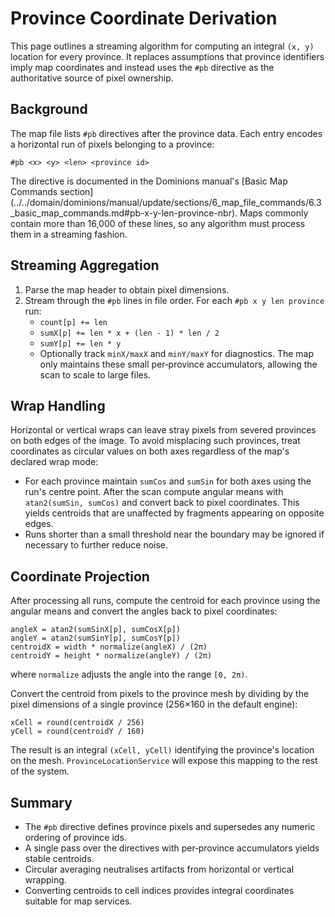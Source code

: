 # Province Coordinate Derivation

This page outlines a streaming algorithm for computing an integral `(x, y)` location for every province.
It replaces assumptions that province identifiers imply map coordinates and instead uses the `#pb`
directive as the authoritative source of pixel ownership.

## Background

The map file lists `#pb` directives after the province data. Each entry encodes a horizontal run of
pixels belonging to a province:

```
#pb <x> <y> <len> <province id>
```

The directive is documented in the Dominions manual's [Basic Map Commands section]
(../../domain/dominions/manual/update/sections/6_map_file_commands/6.3_basic_map_commands.md#pb-x-y-len-province-nbr).
Maps commonly contain more than 16,000 of these lines, so any algorithm must process them in a
streaming fashion.

## Streaming Aggregation

1. Parse the map header to obtain pixel dimensions.
2. Stream through the `#pb` lines in file order. For each `#pb x y len province` run:
   - `count[p] += len`
   - `sumX[p] += len * x + (len - 1) * len / 2`
   - `sumY[p] += len * y`
   - Optionally track `minX/maxX` and `minY/maxY` for diagnostics.
   The map only maintains these small per‑province accumulators, allowing the scan to scale to
   large files.

## Wrap Handling

Horizontal or vertical wraps can leave stray pixels from severed provinces on both edges of the
image. To avoid misplacing such provinces, treat coordinates as circular values on both axes
regardless of the map's declared wrap mode:

- For each province maintain `sumCos` and `sumSin` for both axes using the run's centre point.
  After the scan compute angular means with `atan2(sumSin, sumCos)` and convert back to pixel
  coordinates. This yields centroids that are unaffected by fragments appearing on opposite edges.
- Runs shorter than a small threshold near the boundary may be ignored if necessary to further
  reduce noise.

## Coordinate Projection

After processing all runs, compute the centroid for each province using the angular means and
convert the angles back to pixel coordinates:

```
angleX = atan2(sumSinX[p], sumCosX[p])
angleY = atan2(sumSinY[p], sumCosY[p])
centroidX = width * normalize(angleX) / (2π)
centroidY = height * normalize(angleY) / (2π)
```

where `normalize` adjusts the angle into the range `[0, 2π)`.

Convert the centroid from pixels to the province mesh by dividing by the pixel dimensions of a
single province (256×160 in the default engine):

```
xCell = round(centroidX / 256)
yCell = round(centroidY / 160)
```

The result is an integral `(xCell, yCell)` identifying the province's location on the mesh.
`ProvinceLocationService` will expose this mapping to the rest of the system.

## Summary

- The `#pb` directive defines province pixels and supersedes any numeric ordering of province ids.
- A single pass over the directives with per‑province accumulators yields stable centroids.
- Circular averaging neutralises artifacts from horizontal or vertical wrapping.
- Converting centroids to cell indices provides integral coordinates suitable for map services.
